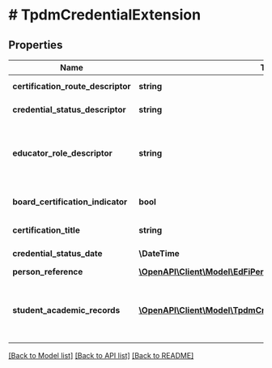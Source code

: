 # # TpdmCredentialExtension

## Properties

Name | Type | Description | Notes
------------ | ------------- | ------------- | -------------
**certification_route_descriptor** | **string** | The process, program, or pathway used to obtain certification. | [optional]
**credential_status_descriptor** | **string** | The current status of the credential (e.g., active, suspended, etc.). | [optional]
**educator_role_descriptor** | **string** | The specific roles or positions within an organization that the credential is intended to authorize (e.g., Principal, Reading Specialist), typically associated with service and administrative certifications. | [optional]
**board_certification_indicator** | **bool** | Indicator that the credential was granted under the authority of a national Board Certification. | [optional]
**certification_title** | **string** | The title of the certification obtained by the educator. | [optional]
**credential_status_date** | **\DateTime** | The month, day, and year on which the credential status was effective. | [optional]
**person_reference** | [**\OpenAPI\Client\Model\EdFiPersonReference**](EdFiPersonReference.md) |  | [optional]
**student_academic_records** | [**\OpenAPI\Client\Model\TpdmCredentialStudentAcademicRecord[]**](TpdmCredentialStudentAcademicRecord.md) | An unordered collection of credentialStudentAcademicRecords. Reference to the person&#39;s Student Academic Records for the school(s) with which the Credential is associated. | [optional]

[[Back to Model list]](../../README.md#models) [[Back to API list]](../../README.md#endpoints) [[Back to README]](../../README.md)
